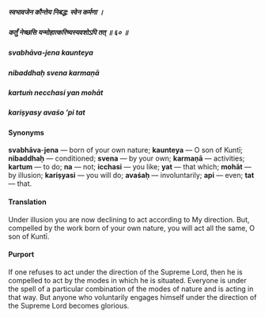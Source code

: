 ##### स्वभावजेन कौन्तेय निबद्ध: स्वेन कर्मणा ।
##### कर्तुं नेच्छसि यन्मोहात्करिष्यस्यवशोऽपि तत् ॥ ६० ॥

##### svabhāva-jena kaunteya
##### nibaddhaḥ svena karmaṇā
##### kartuṁ necchasi yan mohāt
##### kariṣyasy avaśo ’pi tat

#### Synonyms

**svabhāva**-**jena** — born of your own nature; **kaunteya** — O son of Kuntī; **nibaddhaḥ** — conditioned; **svena** — by your own; **karmaṇā** — activities; **kartum** — to do; **na** — not; **icchasi** — you like; **yat** — that which; **mohāt** — by illusion; **kariṣyasi** — you will do; **avaśaḥ** — involuntarily; **api** — even; **tat** — that.

#### Translation

Under illusion you are now declining to act according to My direction. But, compelled by the work born of your own nature, you will act all the same, O son of Kuntī.

#### Purport

If one refuses to act under the direction of the Supreme Lord, then he is compelled to act by the modes in which he is situated. Everyone is under the spell of a particular combination of the modes of nature and is acting in that way. But anyone who voluntarily engages himself under the direction of the Supreme Lord becomes glorious.